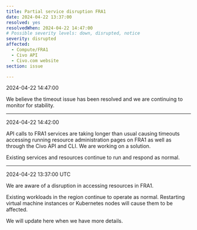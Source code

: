 ```yaml
---
title: Partial service disruption FRA1
date: 2024-04-22 13:37:00
resolved: yes
resolvedWhen: 2024-04-22 14:47:00
# Possible severity levels: down, disrupted, notice
severity: disrupted 
affected:
  - Compute/FRA1
  - Civo API
  - Civo.com website
section: issue

---
```


2024-04-22 14:47:00

We believe the timeout issue has been resolved and we are continuing to monitor for stability.

---

2024-04-22 14:42:00

API calls to FRA1 services are taking longer than usual causing timeouts accessing running resource administration pages on FRA1 as well as through the Civo API and CLI. We are working on a solution.

Existing services and resources continue to run and respond as normal.


---

2024-04-22 13:37:00 UTC

We are aware of a disruption in accessing resources in FRA1.

Existing workloads in the region continue to operate as normal. Restarting virtual machine instances or Kubernetes nodes will cause them to be affected.

We will update here when we have more details.
